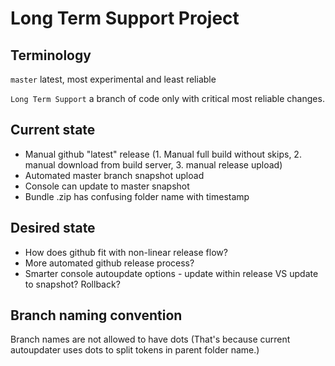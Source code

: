 # Long Term Support Project

## Terminology

`master` latest, most experimental and least reliable

`Long Term Support` a branch of code only with critical most reliable changes.

## Current state

* Manual github "latest" release (1. Manual full build without skips, 2. manual download from build server, 3. manual release upload)
* Automated master branch snapshot upload
* Console can update to master snapshot
* Bundle .zip has confusing folder name with timestamp

## Desired state

* How does github fit with non-linear release flow?
* More automated github release process?
* Smarter console autoupdate options - update within release VS update to snapshot? Rollback?

## Branch naming convention

Branch names are not allowed to have dots (That's because current autoupdater uses dots to split tokens in parent folder name.)
